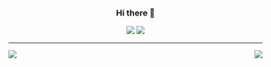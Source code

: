 <div align="center">
  
  ### Hi there 👋
  <a href="https://hits.seeyoufarm.com"><img src="https://hits.seeyoufarm.com/api/count/incr/badge.svg?url=https%3A%2F%2Fgithub.com%2Fzhtmr&count_bg=%2379C83D&title_bg=%23555555&icon=&icon_color=%23E7E7E7&title=hits&edge_flat=false"/></a> <a href="https://solved.ac/zhtmr"><img src="http://mazassumnida.wtf/api/mini/generate_badge?boj=zhtmr&theme=dark"/></a>



  ---

</div>




<a href="https://opgc.me/#/users/zhtmr" target="_blank"><img align="right" src="https://api.opgc.me/githubs/users/zhtmr/tag/?theme=basic" /></a>

<div style="display:flex">
  
<img align="left" src="https://github-readme-stats.vercel.app/api?username=zhtmr&show_icons=true&theme=radical"/>

</div>



<!-- 블로그
[![Titory Badge](https://img.shields.io/badge/Tech%20Blog-555263?style=flat&logoColor=white)](https://zhtmr.github.io/)
-->


<!-- 백준 
[![Solved.ac Profile](http://mazassumnida.wtf/api/generate_badge?boj=zhtmr)](https://solved.ac/zhtmr)
-->

<!-- 
### 💪 Skills 

#### Platforms & Languages
<img src="https://img.shields.io/badge/spring-#6DB33F?style=flat-square&logo=spring&logoColor=white"/>

-->
